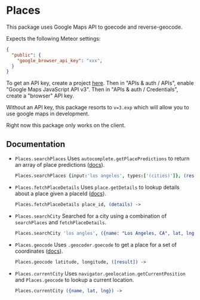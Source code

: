 # Places

This package uses Google Maps API to goecode and reverse-geocode.

Expects the following Meteor settings:

```json
{
  "public": {
    "google_browser_api_key": "xxx",
  }
}
```

To get an API key, create a project [here](https://console.developers.google.com/project).
Then in "APIs & auth / APIs", enable "Google Maps JavaScript API v3".
Then in "APIs & auth / Credentials", create a "browser" API key.

Without an API key, this package resorts to `v=3.exp` which will allow you
to use google maps in development.

Right now this package only works on the client.

## Documentation

- `Places.searchPlaces`
    Uses `autocomplete.getPlacePredictions` to return an array of place predictions ([docs](https://developers.google.com/maps/documentation/javascript/places-autocomplete)).
    ```coffee
    Places.searchPlaces {input:'los angeles', types:['(cities)']}, (results) ->
    ```

- `Places.fetchPlaceDetails`
    Uses `place.getDetails` to lookup details about a place given a placeId ([docs](https://developers.google.com/maps/documentation/javascript/places)).
    ```coffee
    Places.fetchPlaceDetails place_id, (details) ->
    ```

- `Places.searchCity`
    Searched for a city using a combination of `searchPlaces` and `fetchPlaceDetails`.
    ```coffee
    Places.searchCity 'los angles', ({name: "Los Angeles, CA", lat, lng}) ->
    ```

- `Places.geocode`
    Uses `.geocoder.goecode` to get a place for a set of coordinates
    ([docs](https://developers.google.com/maps/documentation/javascript/geocoding)).
    ```coffee
    Places.geocode latitude, longitude, ([result]) ->
    ```

- `Places.currentCity`
    Uses `navigator.geolocation.getCurrentPosition` and `Places.geocode` to lookup
    a current location.
    ```coffee
    Places.currentCity ({name, lat, lng}) ->
    ```
